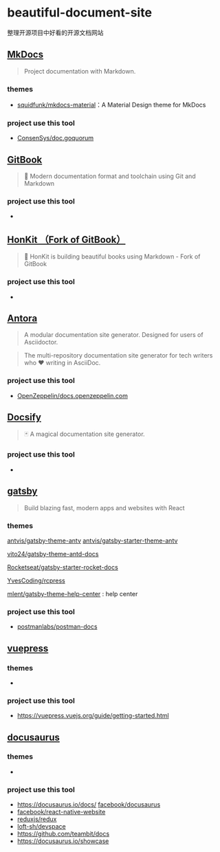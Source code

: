 # beautiful-document-site

整理开源项目中好看的开源文档网站

## [MkDocs](https://github.com/mkdocs/mkdocs)

> Project documentation with Markdown.

### themes

- [squidfunk/mkdocs-material](https://github.com/squidfunk/mkdocs-material)：A Material Design theme for MkDocs

### project use this tool

- [ConsenSys/doc.goquorum](https://github.com/ConsenSys/doc.goquorum)

## [GitBook](https://github.com/GitbookIO/gitbook)

> 📝 Modern documentation format and toolchain using Git and Markdown

### project use this tool

- 


## [HonKit （Fork of GitBook）](https://github.com/honkit/honkit)

> 📖 HonKit is building beautiful books using Markdown - Fork of GitBook

### project use this tool

- 


## [Antora](https://gitlab.com/antora/antora)

> A modular documentation site generator. Designed for users of Asciidoctor.

> The multi-repository documentation site generator for tech writers who ❤️ writing in AsciiDoc.

### project use this tool

- [OpenZeppelin/docs.openzeppelin.com](https://github.com/OpenZeppelin/docs.openzeppelin.com)

## [Docsify](https://github.com/docsifyjs/docsify)

> 🃏 A magical documentation site generator.

### project use this tool

- 

## [gatsby](https://github.com/gatsbyjs/gatsby)

> Build blazing fast, modern apps and websites with React

### themes

[antvis/gatsby-theme-antv](https://github.com/antvis/gatsby-theme-antv)  [antvis/gatsby-starter-theme-antv](https://github.com/antvis/gatsby-starter-theme-antv)

[vito24/gatsby-theme-antd-docs](https://github.com/vito24/gatsby-theme-antd-docs)

[Rocketseat/gatsby-starter-rocket-docs](https://github.com/Rocketseat/gatsby-starter-rocket-docs)

[YvesCoding/rcpress](https://github.com/YvesCoding/rcpress)

[mlent/gatsby-theme-help-center](https://github.com/mlent/gatsby-theme-help-center) : help center

### project use this tool

- [postmanlabs/postman-docs](https://github.com/postmanlabs/postman-docs)


## [vuepress](https://github.com/vuejs/vuepress)

### themes

- 

### project use this tool

- https://vuepress.vuejs.org/guide/getting-started.html


## [docusaurus](https://github.com/facebook/docusaurus)

### themes

- 

### project use this tool

- https://docusaurus.io/docs/ [facebook/docusaurus](https://github.com/facebook/docusaurus/tree/master/website)
- [facebook/react-native-website](https://github.com/facebook/react-native-website)
- [reduxjs/redux](https://github.com/reduxjs/redux/tree/master/website)
- [loft-sh/devspace](https://github.com/loft-sh/devspace/tree/master/docs)
- https://github.com/teambit/docs
- https://docusaurus.io/showcase
